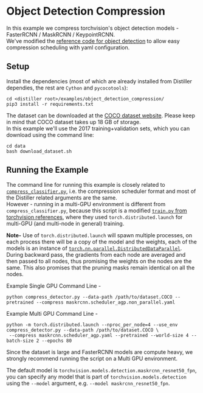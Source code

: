 # Object Detection Compression

In this example we compress torchvision's object detection models - FasterRCNN / MaskRCNN / KeypointRCNN.  
We've modified the [reference code for object detection](https://github.com/pytorch/vision/tree/master/references/detection)
to allow easy compression scheduling with yaml configuration.

## Setup
Install the dependencies 
(most of which are already installed from Distiller dependies, the rest are `Cython` and `pycocotools`):
    
    cd <distiller root>/examples/object_detection_compression/
    pip3 install -r requirements.txt 

The dataset can be downloaded at the [COCO dataset website](http://cocodataset.org/#download).
Please keep in mind that COCO dataset takes up 18 GB of storage.  
In this example we'll use the 2017 training+validation sets, which you can download using the command line:

    cd data
    bash download_dataset.sh

## Running the Example
The command line for running this example is closely related to 
[`compress_classifier.py`](../classifier_compression/compress_classifier.py), i.e. the
compression scheduler format and most of the Distiller related arguments are the same.  
However - running in a multi-GPU environment is different from `compress_classifier.py`, because this script is a modified
[`train.py` from torchvision references](https://github.com/pytorch/vision/tree/master/references/detection/train.py), 
where they used `torch.distributed.launch` for multi-GPU (and multi-node in general) training.

**Note-** Use of `torch.distributed.launch` will spawn multiple processes, on each process
there will be a copy of the model and the weights, each of the models is an instance of 
[`torch.nn.parallel.DistributedDataParallel`](https://pytorch.org/docs/stable/nn.html#distributeddataparallel).
During backward pass, the gradients from each node are averaged and then passed to all nodes,
thus promising the weights on the nodes are the same. 
This also promises that the pruning masks remain identical on all the nodes.
 
 Example Single GPU Command Line - 
 
    python compress_detector.py --data-path /path/to/dataset.COCO --pretrained --compress maskrcnn.scheduler_agp.non_parallel.yaml

 Example Multi GPU Command Line -  
 
    python -m torch.distributed.launch --nproc_per_node=4 --use_env compress_detector.py --data-path /path/to/dataset.COCO \
     --compress maskrcnn.scheduler_agp.yaml --pretrained --world-size 4 --batch-size 2 --epochs 80

Since the dataset is large and FasterRCNN models are compute heavy, we strongly recommend
running the script on a Multi GPU environment. 

The default model is `torchvision.models.detection.maskrcnn_resnet50_fpn`, you can specify 
any model that is part of `torchvision.models.detection` using
 the `--model` argument, e.g. `--model maskrcnn_resnet50_fpn`.
